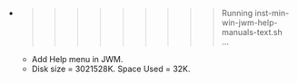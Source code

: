* >>>>>>>>> Running inst-min-win-jwm-help-manuals-text.sh ...
  * Add Help menu in JWM.
  * Disk size = 3021528K. Space Used = 32K.

